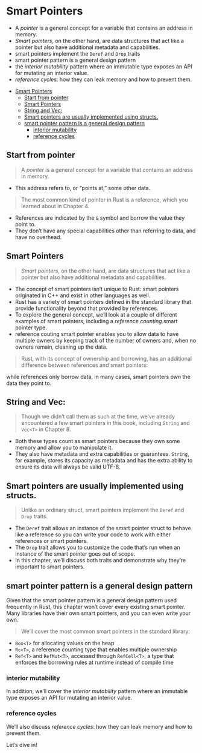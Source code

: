 # Smart Pointers

- A *pointer* is a general concept for a variable that contains an address in memory.
- *Smart pointers*, on the other hand, are data structures that act like a pointer but also have additional metadata and capabilities.
- smart pointers implement the `Deref` and `Drop` traits
- smart pointer pattern is a general design pattern
- the *interior mutability* pattern where an immutable
  type exposes an API for mutating an interior value.
- *reference cycles*: how they can leak memory and how to prevent them.

<!--ts-->
* [Smart Pointers](#smart-pointers)
   * [Start from pointer](#start-from-pointer)
   * [Smart Pointers](#smart-pointers-1)
   * [String and Vec:](#string-and-vec)
   * [Smart pointers are usually implemented using structs.](#smart-pointers-are-usually-implemented-using-structs)
   * [smart pointer pattern is a general design pattern](#smart-pointer-pattern-is-a-general-design-pattern)
      * [interior mutability](#interior-mutability)
      * [reference cycles](#reference-cycles)

<!-- Created by https://github.com/ekalinin/github-markdown-toc -->
<!-- Added by: runner, at: Fri Apr 14 11:39:28 UTC 2023 -->

<!--te-->

## Start from pointer

> A *pointer* is a general concept for a variable that contains an address in memory.

- This address refers to, or “points at,” some other data.

> The most common kind of pointer in Rust is a reference, which you learned about in
> Chapter 4.

- References are indicated by the `&` symbol and borrow the value they
  point to.
- They don’t have any special capabilities other than referring to data, and have no overhead.

## Smart Pointers

> *Smart pointers*, on the other hand, are data structures that act like a pointer but also have additional metadata and capabilities.

- The concept of
  smart pointers isn’t unique to Rust: smart pointers originated in C++ and exist
  in other languages as well.
- Rust has a variety of smart pointers defined in the
  standard library that provide functionality beyond that provided by references.
- To explore the general concept, we’ll look at a couple of different examples of
  smart pointers, including a *reference counting* smart pointer type.
- reference couting smart pointer enables you to allow data to have multiple owners by keeping track of
  the number of owners and, when no owners remain, cleaning up the data.

> Rust, with its concept of ownership and borrowing, has an additional difference
> between references and smart pointers:

while references only borrow data, in
many cases, smart pointers *own* the data they point to.

## String and Vec<T>:

> Though we didn’t call them as such at the time, we’ve already encountered a few
> smart pointers in this book, including `String` and `Vec<T>` in Chapter 8.

- Both
  these types count as smart pointers because they own some memory and allow you
  to manipulate it.
- They also have metadata and extra capabilities or guarantees.
  `String`, for example, stores its capacity as metadata and has the extra
  ability to ensure its data will always be valid UTF-8.

## Smart pointers are usually implemented using structs.

> Unlike an ordinary struct, smart pointers implement the `Deref` and `Drop` traits.

- The `Deref` trait allows an instance of the smart pointer struct to behave like a reference
  so you can write your code to work with either references or smart pointers.
- The `Drop` trait allows you to customize the code that’s run when an instance
  of the smart pointer goes out of scope.
- In this chapter, we’ll discuss both
  traits and demonstrate why they’re important to smart pointers.

## smart pointer pattern is a general design pattern

Given that the smart pointer pattern is a general design pattern used
frequently in Rust, this chapter won’t cover every existing smart pointer. Many
libraries have their own smart pointers, and you can even write your own.

> We’ll cover the most common smart pointers in the standard library:

* `Box<T>` for allocating values on the heap
* `Rc<T>`, a reference counting type that enables multiple ownership
* `Ref<T>` and `RefMut<T>`, accessed through `RefCell<T>`, a type that enforces
  the borrowing rules at runtime instead of compile time

### interior mutability

In addition, we’ll cover the *interior mutability* pattern where an immutable
type exposes an API for mutating an interior value.

### reference cycles

We’ll also discuss *reference cycles*: how they can leak memory and how to prevent them.

Let’s dive in!
